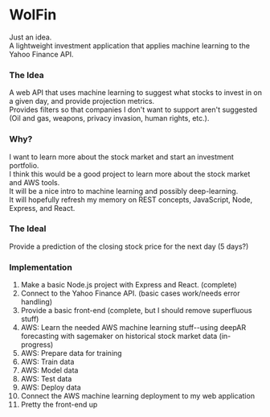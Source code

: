 # WolFin
Just an idea.  </br>
A lightweight investment application that applies machine learning to the Yahoo Finance API.  </br>


### The Idea
A web API that uses machine learning to suggest what stocks to invest in on a given day, and provide projection metrics.  </br>
Provides filters so that companies I don't want to support aren't suggested (Oil and gas, weapons, privacy invasion, human rights, etc.).  </br>


### Why?
I want to learn more about the stock market and start an investment portfolio.  </br>
I think this would be a good project to learn more about the stock market and AWS tools.  </br>
It will be a nice intro to machine learning and possibly deep-learning. </br>
It will hopefully refresh my memory on REST concepts, JavaScript, Node, Express, and React.  </br>


### The Ideal
Provide a prediction of the closing stock price for the next day (5 days?)


### Implementation
1. Make a basic Node.js project with Express and React. (complete)
2. Connect to the Yahoo Finance API. (basic cases work/needs error handling)
3. Provide a basic front-end (complete, but I should remove superfluous stuff)
4. AWS: Learn the needed AWS machine learning stuff--using deepAR forecasting with sagemaker on historical stock market data (in-progress)
5. AWS: Prepare data for training
6. AWS: Train data
7. AWS: Model data
8. AWS: Test data
9. AWS: Deploy data
10. Connect the AWS machine learning deployment to my web application
11. Pretty the front-end up
